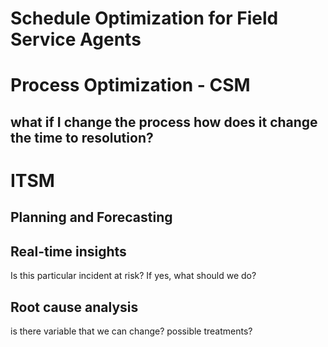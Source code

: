 # Schedule Optimization for Field Service Agents

# Process Optimization - CSM 

## what if I change the process how does it change the time to resolution?

# ITSM

## Planning and Forecasting

## Real-time insights
Is this particular incident at risk? If yes, what should we do?

## Root cause analysis 
is there variable that we can change? possible treatments?
